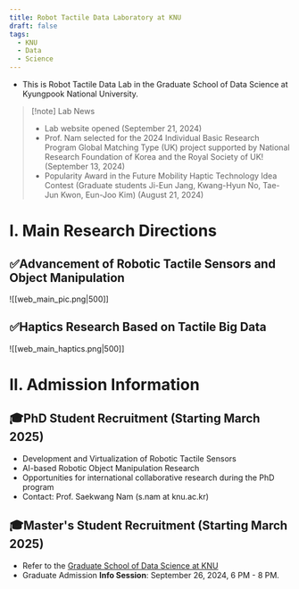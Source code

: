 ```yaml
---
title: Robot Tactile Data Laboratory at KNU
draft: false
tags:
  - KNU
  - Data
  - Science
---
```

- This is Robot Tactile Data Lab in the Graduate School of Data Science at Kyungpook National University.

> [!note] Lab News
> - Lab website opened (September 21, 2024)
> - Prof. Nam selected for the 2024 Individual Basic Research Program Global Matching Type (UK) project supported by National Research Foundation of Korea and the Royal Society of UK! (September 13, 2024)
> - Popularity Award in the Future Mobility Haptic Technology Idea Contest (Graduate students Ji-Eun Jang, Kwang-Hyun No, Tae-Jun Kwon, Eun-Joo Kim) (August 21, 2024)

# I. Main Research Directions

## ✅Advancement of Robotic Tactile Sensors and Object Manipulation
![[web_main_pic.png|500]]
## ✅Haptics Research Based on Tactile Big Data
![[web_main_haptics.png|500]]

# II. Admission Information

## 🎓PhD Student Recruitment (Starting March 2025)
- Development and Virtualization of Robotic Tactile Sensors
- AI-based Robotic Object Manipulation Research
- Opportunities for international collaborative research during the PhD program
- Contact: Prof. Saekwang Nam (s.nam at knu.ac.kr)

## 🎓Master's Student Recruitment (Starting March 2025)
- Refer to the [Graduate School of Data Science at KNU](https://data.knu.ac.kr/)
- Graduate Admission **Info Session**: September 26, 2024, 6 PM - 8 PM.